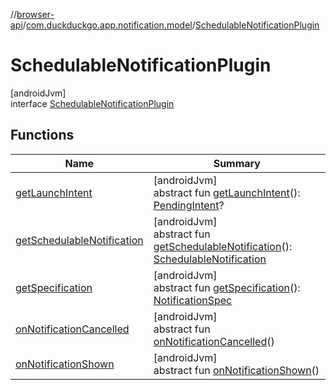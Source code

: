 //[browser-api](../../../index.md)/[com.duckduckgo.app.notification.model](../index.md)/[SchedulableNotificationPlugin](index.md)

# SchedulableNotificationPlugin

[androidJvm]\
interface [SchedulableNotificationPlugin](index.md)

## Functions

| Name | Summary |
|---|---|
| [getLaunchIntent](get-launch-intent.md) | [androidJvm]<br>abstract fun [getLaunchIntent](get-launch-intent.md)(): [PendingIntent](https://developer.android.com/reference/kotlin/android/app/PendingIntent.html)? |
| [getSchedulableNotification](get-schedulable-notification.md) | [androidJvm]<br>abstract fun [getSchedulableNotification](get-schedulable-notification.md)(): [SchedulableNotification](../-schedulable-notification/index.md) |
| [getSpecification](get-specification.md) | [androidJvm]<br>abstract fun [getSpecification](get-specification.md)(): [NotificationSpec](../-notification-spec/index.md) |
| [onNotificationCancelled](on-notification-cancelled.md) | [androidJvm]<br>abstract fun [onNotificationCancelled](on-notification-cancelled.md)() |
| [onNotificationShown](on-notification-shown.md) | [androidJvm]<br>abstract fun [onNotificationShown](on-notification-shown.md)() |
